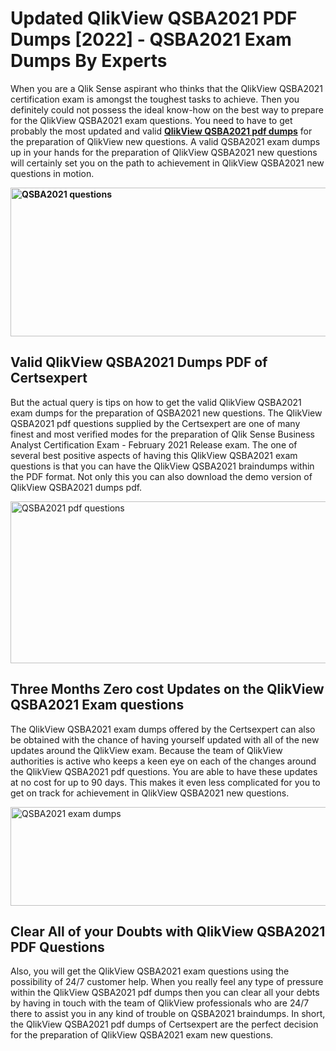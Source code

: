 <h1><strong>Updated QlikView QSBA2021 PDF Dumps [2022] - QSBA2021 Exam Dumps By Experts&nbsp;</strong></h1>
<p><span style="font-weight: 400;">When you are a Qlik Sense aspirant who thinks that the QlikView QSBA2021 certification exam is amongst the toughest tasks to achieve. Then you definitely could not possess the ideal know-how on the best way to prepare for the QlikView QSBA2021 exam questions. You need to have to get probably the most updated and valid <strong><a href="https://www.certsexpert.com/QSBA2021-pdf-questions.html">QlikView QSBA2021 pdf dumps</a></strong> for the preparation of QlikView new questions. A valid  QSBA2021 exam dumps up in your hands for the preparation of QlikView QSBA2021 new questions will certainly set you on the path to achievement in QlikView QSBA2021 new questions in motion.</span></p>
<p><span style="font-weight: 400;"><strong><img style="display: block; margin-left: auto; margin-right: auto;" src="https://i.ibb.co/QXh983F/73475278-2429792180625311-4586132736837681152-n.jpg" alt="QSBA2021 questions" width="632" height="238" /></strong></span></p>
<h2><strong>Valid QlikView QSBA2021 Dumps PDF of Certsexpert</strong></h2>
<p><span style="font-weight: 400;">But the actual query is tips on how to get the valid QlikView QSBA2021 exam dumps for the preparation of QSBA2021 new questions. The QlikView QSBA2021 pdf questions supplied by the Certsexpert are one of many finest and most verified modes for the preparation of Qlik Sense Business Analyst Certification Exam - February 2021 Release exam. The one of several best positive aspects of having this QlikView QSBA2021 exam questions is that you can have the QlikView QSBA2021 braindumps within the PDF format. Not only this you can also download the demo version of QlikView QSBA2021 dumps pdf.</span></p>
<p><span style="font-weight: 400;"><img style="display: block; margin-left: auto; margin-right: auto;" src="https://i.ibb.co/Jd8hN2L/76714008-3182067705200142-8735104740007870464-n.jpg" alt="QSBA2021 pdf questions" width="701" height="259" /></span></p>
<h2><strong>Three Months Zero cost Updates on the QlikView QSBA2021 Exam questions</strong></h2>
<p><span style="font-weight: 400;">The QlikView QSBA2021 exam dumps offered by the Certsexpert can also be obtained with the chance of having yourself updated with all of the new updates around the QlikView exam. Because the team of QlikView authorities is active who keeps a keen eye on each of the changes around the QlikView QSBA2021 pdf questions. You are able to have these updates at no cost for up to 90 days. This makes it even less complicated for you to get on track for achievement in QlikView QSBA2021 new questions.</span></p>
<p><span style="font-weight: 400;"><a href="https://www.certsexpert.com/QSBA2021-pdf-questions.html"><img style="display: block; margin-left: auto; margin-right: auto;" src="https://i.ibb.co/TMnKrkJ/75398236-424489711531572-5064688549987614720-n.jpg" alt="QSBA2021 exam dumps" width="714" height="158" /></a></span></p>
<h2><strong>Clear All of your Doubts with QlikView QSBA2021 PDF Questions</strong></h2>
<p>Also, you will get the QlikView QSBA2021 exam questions using the possibility of 24/7 customer help. When you really feel any type of pressure within the QlikView QSBA2021 pdf dumps then you can clear all your debts by having in touch with the team of QlikView professionals who are 24/7 there to assist you in any kind of trouble on  QSBA2021 braindumps. In short, the QlikView QSBA2021 pdf dumps of Certsexpert are the perfect decision for the preparation of QlikView QSBA2021 exam new questions.</p>
